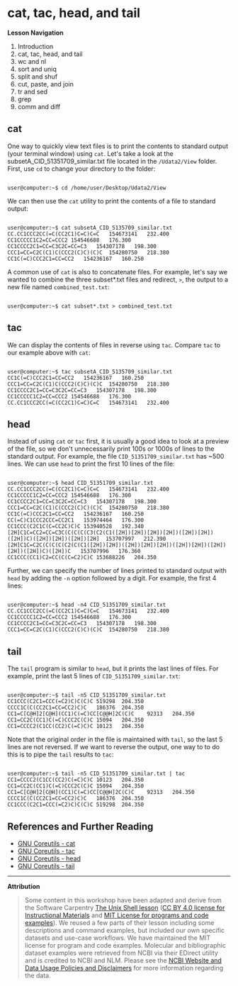 # cat, tac, head, and tail

**Lesson Navigation**

   1. Introduction
   2. cat, tac, head, and tail
   3. wc and nl
   4. sort and uniq
   5. split and shuf
   6. cut, paste, and join
   7. tr and sed
   8. grep
   9. comm and diff

## cat

One way to quickly view text files is to print the contents to standard output (your terminal window) using `cat`. Let's take a look at the subsetA_CID_51351709_similar.txt file located in the `/Udata2/View` folder. First, use `cd` to change your directory to the folder:

```console

user@computer:~$ cd /home/user/Desktop/Udata2/View

```
We can then use the `cat` utility to print the contents of a file to standard output:

```console

user@computer:~$ cat subsetA_CID_5135709_similar.txt 
CC.CC1CCC2CC(=C(CC2C1)C=C)C=C	154673141	232.400
CC1CCCCC1C2=CC=CCC2	154546688	176.300
CC1CCCC2C1=CC=C3C2C=CC=C3	154307178	198.300
CCC1=CC=C2C(C1)C(CCC2(C)C)(C)C	154280750	218.380
CC1C(=C)CCC2C1=CC=CC2	154236167	160.250

```

A common use of `cat` is also to concatenate files. For example, let's say we wanted to combine the three subset*.txt files and redirect, `>`, the output to a new file named `combined_test.txt`:

```console

user@computer:~$ cat subset*.txt > combined_test.txt

```

## tac

We can display the contents of files in reverse using `tac`. Compare `tac` to our example above with `cat`:

```console

user@computer:~$ tac subsetA_CID_5135709_similar.txt
CC1C(=C)CCC2C1=CC=CC2	154236167	160.250
CCC1=CC=C2C(C1)C(CCC2(C)C)(C)C	154280750	218.380
CC1CCCC2C1=CC=C3C2C=CC=C3	154307178	198.300
CC1CCCCC1C2=CC=CCC2	154546688	176.300
CC.CC1CCC2CC(=C(CC2C1)C=C)C=C	154673141	232.400
```

## head

Instead of using `cat` or `tac` first, it is usually a good idea to look at a preview of the file, so we don't unnecessarily print 100s or 1000s of lines to the standard output. For example, the file `CID_51351709_similar.txt` has ~500 lines. We can use `head` to print the first 10 lines of the file:

```console

user@computer:~$ head CID_51351709_similar.txt
CC.CC1CCC2CC(=C(CC2C1)C=C)C=C	154673141	232.400
CC1CCCCC1C2=CC=CCC2	154546688	176.300
CC1CCCC2C1=CC=C3C2C=CC=C3	154307178	198.300
CCC1=CC=C2C(C1)C(CCC2(C)C)(C)C	154280750	218.380
CC1C(=C)CCC2C1=CC=CC2	154236167	160.250
CC(=C)C1CCC2CCC=CC2C1	153974464	176.300
CC1CCC(C2C1C(C=CC2C)C)C	153940528	192.340
[2H]C1C=CC2=CC=C3C(C(C(C(C3(C2(C1([2H])[2H])[2H])[2H])([2H])[2H])([2H])C)([2H])[2H])([2H])[2H]	153707997	212.390
[2H]C1C=C2C(C(C(C(C2(C(C1([2H])[2H])([2H])[2H])[2H])([2H])[2H])([2H])[2H])([2H])C)([2H])C	153707996	176.360
CC1CCC(CC1)C2=CC(C(C=C2)C)C	153688226	204.350
```

Further, we can specify the number of lines printed to standard output with `head` by adding the `-n` option followed by a digit. For example, the first 4 lines:

```console

user@computer:~$ head -n4 CID_51351709_similar.txt
CC.CC1CCC2CC(=C(CC2C1)C=C)C=C	154673141	232.400
CC1CCCCC1C2=CC=CCC2	154546688	176.300
CC1CCCC2C1=CC=C3C2C=CC=C3	154307178	198.300
CCC1=CC=C2C(C1)C(CCC2(C)C)(C)C	154280750	218.380

```

## tail

The `tail` program is similar to `head`, but it prints the last lines of files. For example, print the last 5 lines of `CID_51351709_similar.txt`:

```console

user@computer:~$ tail -n5 CID_51351709_similar.txt 
CC1CCC(C2C1=CCC(=C2)C)C(C)C	519298	204.350
CCCC1C(C(CC2C1=CC=CC2)C)C	186376	204.350
CC1=C[C@H]2[C@H](CC1)C(=C)CC[C@@H]2C(C)C	92313	204.350
CC1=CC2C(CC1)C(=C)CCC2C(C)C	15094	204.350
CC1=CCCC2(C1CC(CC2)C(=C)C)C	10123	204.350

```

Note that the original order in the file is maintained with `tail`, so the last 5 lines are not reversed. If we want to reverse the output, one way to to do this is to pipe the `tail` results to `tac`:

```console

user@computer:~$ tail -n5 CID_51351709_similar.txt | tac
CC1=CCCC2(C1CC(CC2)C(=C)C)C	10123	204.350
CC1=CC2C(CC1)C(=C)CCC2C(C)C	15094	204.350
CC1=C[C@H]2[C@H](CC1)C(=C)CC[C@@H]2C(C)C	92313	204.350
CCCC1C(C(CC2C1=CC=CC2)C)C	186376	204.350
CC1CCC(C2C1=CCC(=C2)C)C(C)C	519298	204.350

```

## References and Further Reading

* [GNU Coreutils - cat](https://www.gnu.org/software/coreutils/manual/coreutils.html#cat-invocation)
* [GNU Coreutils - tac](https://www.gnu.org/software/coreutils/manual/coreutils.html#tac-invocation)
* [GNU Coreutils - head](https://www.gnu.org/software/coreutils/manual/coreutils.html#head-invocation)
* [GNU Coreutils - tail](https://www.gnu.org/software/coreutils/manual/coreutils.html#tail-invocation)

---

**Attribution**

> Some content in this workshop have been adapted and derive from the Software Carpentry [The Unix Shell lesson](https://software-carpentry.org/lessons/) ([CC BY 4.0 license for Instructional Materials](http://swcarpentry.github.io/shell-novice/LICENSE.html) and [MIT License for programs and code examples](http://swcarpentry.github.io/shell-novice/LICENSE.html)). We reused a few parts of their lesson including some descriptions and command examples, but included our own specific datasets and use-case workflows. We have maintained the MIT license for program and code examples. Molecular and bibliographic dataset examples were retrieved from NCBI via their EDirect utility and is credited to NCBI and NLM. Please see the [NCBI Website and Data Usage Policies and Disclaimers](https://www.ncbi.nlm.nih.gov/home/about/policies/) for more information regarding the data.
